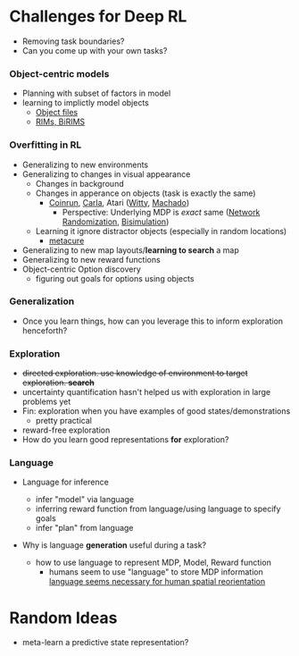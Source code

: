 # Challenges for Deep RL

* Removing task boundaries?
* Can you come up with your own tasks? 

### Object-centric models

* Planning with subset of factors in model
* learning to implictly model objects
  * [Object files](https://arxiv.org/pdf/2006.16225.pdf)
  * [RIMs, BiRIMS]()

### Overfitting in RL

* Generalizing to new environments
* Generalizing to changes in visual appearance
  * Changes in background
  * Changes in apperance on objects (task is exactly the same)
    * [Coinrun](), [Carla](), Atari ([Witty](https://arxiv.org/pdf/1812.02868.pdf), [Machado](https://arxiv.org/pdf/1810.00123.pdf))
      * Perspective: Underlying MDP is *exact* same ([Network Randomization](https://arxiv.org/abs/1910.05396), [Bisimulation](https://arxiv.org/pdf/2006.10742.pdf))
  * Learning it ignore distractor objects (especially in random locations)
    * [metacure](https://arxiv.org/pdf/2006.08170.pdf)
* Generalizing to new map layouts/**learning to search** a map
* Generalizing to new reward functions
* Object-centric Option discovery
  * figuring out goals for options using objects

### Generalization

* Once you learn things, how can you leverage this to inform exploration henceforth?

### Exploration

* ~~directed exploration. use knowledge of environment to target exploration. **search**~~
* uncertainty quantification hasn't helped us with exploration in large problems yet
* Fin: exploration when you have examples of good states/demonstrations
  * pretty practical
* reward-free exploration
* How do you learn good representations **for** exploration?

### Language

* Language for inference
  * infer "model" via language
  * inferring reward function from language/using language to specify goals
  * infer "plan" from language
* Why is language **generation** useful during a task?

  * how to use language to represent MDP, Model, Reward function
    * humans seem to use "language" to store MDP information [language seems necessary for human spatial reorientation](https://pubmed.ncbi.nlm.nih.gov/17663986/)







# Random Ideas

* meta-learn a predictive state representation?